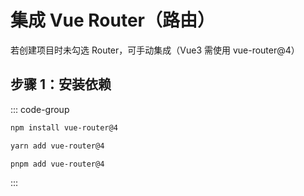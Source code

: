 # 集成 Vue Router（路由）
若创建项目时未勾选 Router，可手动集成（Vue3 需使用 vue-router@4）
## 步骤 1：安装依赖

::: code-group
```bash [npm]
npm install vue-router@4
```
```bash [yarn]
yarn add vue-router@4
```
```bash [pnpm]
pnpm add vue-router@4
```
:::